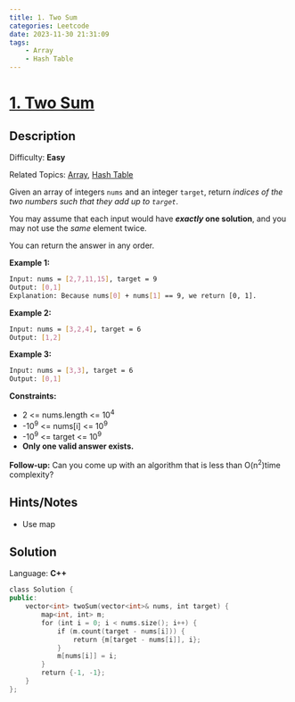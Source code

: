 ```yaml
---
title: 1. Two Sum
categories: Leetcode
date: 2023-11-30 21:31:09
tags:
    - Array
    - Hash Table
---
```


# [1\. Two Sum](https://leetcode.com/problems/two-sum/)

## Description

Difficulty: **Easy**

Related Topics: [Array](https://leetcode.com/tag/https://leetcode.com/tag/array//), [Hash Table](https://leetcode.com/tag/https://leetcode.com/tag/hash-table//)

Given an array of integers `nums` and an integer `target`, return _indices of the two numbers such that they add up to `target`_.

You may assume that each input would have **_exactly_ one solution**, and you may not use the _same_ element twice.

You can return the answer in any order.

**Example 1:**

```bash
Input: nums = [2,7,11,15], target = 9
Output: [0,1]
Explanation: Because nums[0] + nums[1] == 9, we return [0, 1].
```

**Example 2:**

```bash
Input: nums = [3,2,4], target = 6
Output: [1,2]
```

**Example 3:**

```bash
Input: nums = [3,3], target = 6
Output: [0,1]
```

**Constraints:**

* 2 <= nums.length <= 10<sup>4</sup>
* -10<sup>9</sup> <= nums[i] <= 10<sup>9</sup>
* -10<sup>9</sup> <= target <= 10<sup>9</sup>
* **Only one valid answer exists.**

**Follow-up:** Can you come up with an algorithm that is less than O(n<sup>2</sup>)time complexity?

## Hints/Notes

* Use map

## Solution

Language: **C++**

```C++
class Solution {
public:
    vector<int> twoSum(vector<int>& nums, int target) {
        map<int, int> m;
        for (int i = 0; i < nums.size(); i++) {
            if (m.count(target - nums[i])) {
                return {m[target - nums[i]], i};
            }
            m[nums[i]] = i;
        }
        return {-1, -1};
    }
};
```
